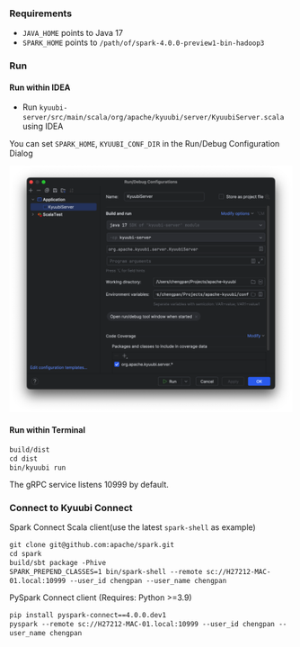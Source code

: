 <!--
- Licensed to the Apache Software Foundation (ASF) under one or more
- contributor license agreements.  See the NOTICE file distributed with
- this work for additional information regarding copyright ownership.
- The ASF licenses this file to You under the Apache License, Version 2.0
- (the "License"); you may not use this file except in compliance with
- the License.  You may obtain a copy of the License at
-
-   http://www.apache.org/licenses/LICENSE-2.0
-
- Unless required by applicable law or agreed to in writing, software
- distributed under the License is distributed on an "AS IS" BASIS,
- WITHOUT WARRANTIES OR CONDITIONS OF ANY KIND, either express or implied.
- See the License for the specific language governing permissions and
- limitations under the License.
-->

### Requirements

- `JAVA_HOME` points to Java 17
- `SPARK_HOME` points to `/path/of/spark-4.0.0-preview1-bin-hadoop3`

### Run

#### Run within IDEA

- Run `kyuubi-server/src/main/scala/org/apache/kyuubi/server/KyuubiServer.scala` using IDEA

You can set `SPARK_HOME`, `KYUUBI_CONF_DIR` in the Run/Debug Configuration Dialog

![img](docs/imgs/idea_run_debug_configurations_dialog.png)

#### Run within Terminal

```
build/dist
cd dist
bin/kyuubi run
```

The gRPC service listens 10999 by default.

### Connect to Kyuubi Connect

Spark Connect Scala client(use the latest `spark-shell` as example)
```
git clone git@github.com:apache/spark.git
cd spark
build/sbt package -Phive
SPARK_PREPEND_CLASSES=1 bin/spark-shell --remote sc://H27212-MAC-01.local:10999 --user_id chengpan --user_name chengpan
```

PySpark Connect client (Requires: Python >=3.9)
```
pip install pyspark-connect==4.0.0.dev1
pyspark --remote sc://H27212-MAC-01.local:10999 --user_id chengpan --user_name chengpan
```
